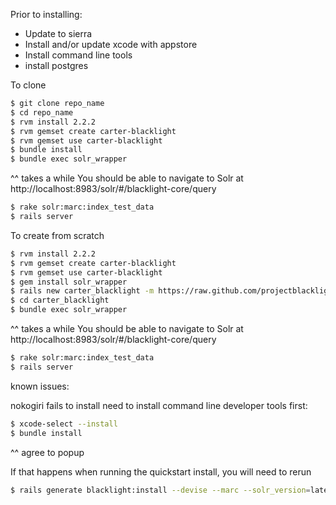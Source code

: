 Prior to installing:
* Update to sierra
* Install and/or update xcode with appstore
* Install command line tools
* install postgres

To clone
```bash
$ git clone repo_name
$ cd repo_name
$ rvm install 2.2.2
$ rvm gemset create carter-blacklight
$ rvm gemset use carter-blacklight
$ bundle install
$ bundle exec solr_wrapper
```
^^ takes a while
You should be able to navigate to Solr at http://localhost:8983/solr/#/blacklight-core/query
```bash
$ rake solr:marc:index_test_data
$ rails server
```

To create from scratch
```bash
$ rvm install 2.2.2
$ rvm gemset create carter-blacklight
$ rvm gemset use carter-blacklight
$ gem install solr_wrapper 
$ rails new carter_blacklight -m https://raw.github.com/projectblacklight/blacklight/master/template.demo.rb
$ cd carter_blacklight
$ bundle exec solr_wrapper
```
^^ takes a while
You should be able to navigate to Solr at http://localhost:8983/solr/#/blacklight-core/query

```bash
$ rake solr:marc:index_test_data
$ rails server
```
known issues: 

nokogiri fails to install
need to install command line developer tools first:
```bash
$ xcode-select --install
$ bundle install
```
^^ agree to popup

If that happens when running the quickstart install, you will need to rerun
```bash
$ rails generate blacklight:install --devise --marc --solr_version=latest
```
